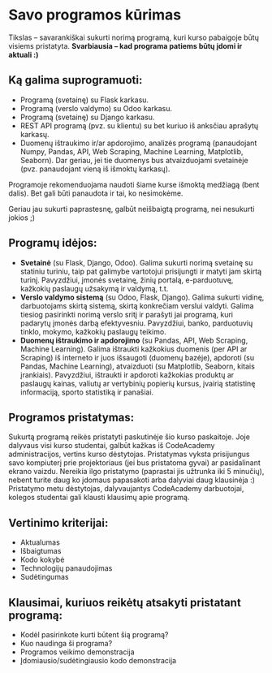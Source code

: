 # Savo programos kūrimas

Tikslas – savarankiškai sukurti norimą programą, kuri kurso pabaigoje būtų visiems pristatyta. **Svarbiausia – kad programa patiems būtų įdomi ir aktuali :)**

## Ką galima suprogramuoti:
* Programą (svetainę) su Flask karkasu. 
* Programą (verslo valdymo) su Odoo karkasu.
* Programą (svetainę) su Django karkasu.
* REST API programą (pvz. su klientu) su bet kuriuo iš anksčiau aprašytų karkasų.
* Duomenų ištraukimo ir/ar apdorojimo, analizės programą (panaudojant Numpy, Pandas, API, Web Scraping, Machine Learning, Matplotlib, Seaborn). Dar geriau, jei tie duomenys bus atvaizduojami svetainėje (pvz. panaudojant vieną iš išmoktų karkasų).

Programoje rekomenduojama naudoti šiame kurse išmoktą medžiagą (bent dalis). Bet gali būti panaudota ir tai, ko nesimokėme.

Geriau jau sukurti paprastesnę, galbūt neišbaigtą programą, nei nesukurti jokios ;)

## Programų idėjos:
* **Svetainė** (su Flask, Django, Odoo). Galima sukurti norimą svetainę su statiniu turiniu, taip pat galimybe vartotojui prisijungti ir matyti jam skirtą turinį. Pavyzdžiui, įmonės svetainę, žinių portalą, e-parduotuvę, kažkokių paslaugų užsakymą ir valdymą, t.t.
* **Verslo valdymo sistemą** (su Odoo, Flask, Django). Galima sukurti vidinę, darbuotojams skirtą sistemą, skirtą konkrečiam verslui valdyti. Galima tiesiog pasirinkti norimą verslo sritį ir parašyti jai programą, kuri padarytų įmonės darbą efektyvesniu. Pavyzdžiui, banko, parduotuvių tinklo, mokymo, kažkokių paslaugų teikimo.
* **Duomenų ištraukimo ir apdorojimo** (su Pandas, API, Web Scraping, Machine Learning). Galima ištraukti kažkokius duomenis (per API ar Scraping) iš interneto ir juos išsaugoti (duomenų bazėje), apdoroti (su Pandas, Machine Learning), atvaizduoti (su Matplotlib, Seaborn, kitais įrankiais). Pavyzdžiui, ištraukti ir apdoroti kažkokias produktų ar paslaugų kainas, valiutų ar vertybinių popierių kursus, įvairią statistinę informaciją, sporto statistiką ir panašiai.

## Programos pristatymas:
Sukurtą programą reikės pristatyti paskutinėje šio kurso paskaitoje. Joje dalyvaus visi kurso studentai, galbūt kažkas iš CodeAcademy administracijos, vertins kurso dėstytojas.
Pristatymas vyksta prisijungus savo kompiuterį prie projektoriaus (jei bus pristatoma gyvai) ar pasidalinant ekrano vaizdu. Nereikia ilgo pristatymo (paprastai jis užtrunka iki 5 minučių), nebent turite daug ko įdomaus papasakoti arba dalyviai daug klausinėja :)
Pristatymo metu dėstytojas, dalyvaujantys CodeAcademy darbuotojai, kolegos studentai gali klausti klausimų apie programą.

## Vertinimo kriterijai:
* Aktualumas
* Išbaigtumas
* Kodo kokybė
* Technologijų panaudojimas
* Sudėtingumas

## Klausimai, kuriuos reikėtų atsakyti pristatant programą:
* Kodėl pasirinkote kurti būtent šią programą?
* Kuo naudinga ši programa?
* Programos veikimo demonstracija
* Įdomiausio/sudėtingiausio kodo demonstracija